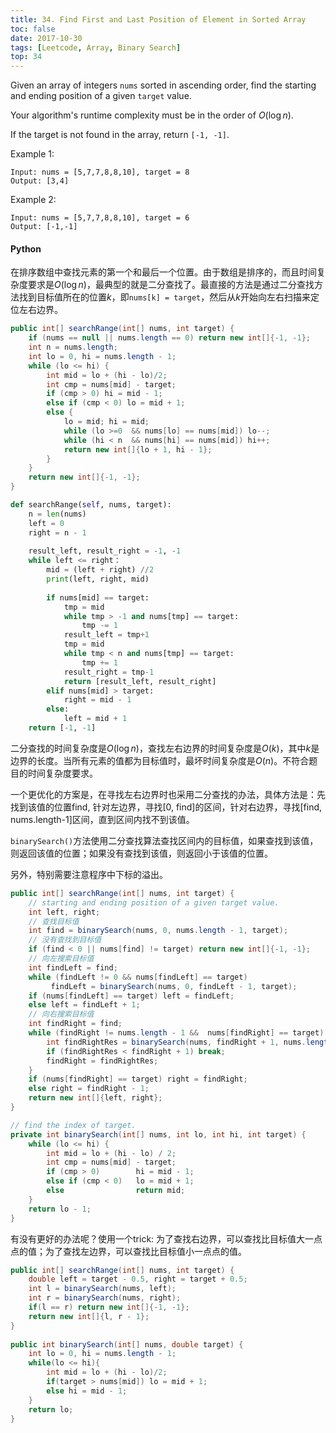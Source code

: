 ```yaml
---
title: 34. Find First and Last Position of Element in Sorted Array
toc: false
date: 2017-10-30
tags: [Leetcode, Array, Binary Search]
top: 34
---
```



Given an array of integers `nums` sorted in ascending order, find the starting and ending position of a given `target` value.

Your algorithm's runtime complexity must be in the order of $O(\log n)$.

If the target is not found in the array, return `[-1, -1]`.

Example 1:

```
Input: nums = [5,7,7,8,8,10], target = 8
Output: [3,4]
```

Example 2:

```
Input: nums = [5,7,7,8,8,10], target = 6
Output: [-1,-1]
```

#### Python


在排序数组中查找元素的第一个和最后一个位置。由于数组是排序的，而且时间复杂度要求是$O(\log n)$，最典型的就是二分查找了。最直接的方法是通过二分查找方法找到目标值所在的位置$k$，即`nums[k] = target`，然后从$k$开始向左右扫描来定位左右边界。

```Java tab="Java"
public int[] searchRange(int[] nums, int target) {
    if (nums == null || nums.length == 0) return new int[]{-1, -1};
    int n = nums.length;
    int lo = 0, hi = nums.length - 1;
    while (lo <= hi) {
        int mid = lo + (hi - lo)/2;
        int cmp = nums[mid] - target;
        if (cmp > 0) hi = mid - 1;
        else if (cmp < 0) lo = mid + 1;
        else {
            lo = mid; hi = mid;
            while (lo >=0  && nums[lo] == nums[mid]) lo--;
            while (hi < n  && nums[hi] == nums[mid]) hi++;
            return new int[]{lo + 1, hi - 1};
        }
    }
    return new int[]{-1, -1};
}
```

```python tab="Python"
def searchRange(self, nums, target):
    n = len(nums) 
    left = 0
    right = n - 1
    
    result_left, result_right = -1, -1
    while left <= right：
        mid = (left + right) //2
        print(left, right, mid)
        
        if nums[mid] == target:   
            tmp = mid
            while tmp > -1 and nums[tmp] == target:
                tmp -= 1
            result_left = tmp+1
            tmp = mid
            while tmp < n and nums[tmp] == target:
                tmp += 1
            result_right = tmp-1
            return [result_left, result_right]
        elif nums[mid] > target:
            right = mid - 1
        else:
            left = mid + 1   
    return [-1, -1]    
```

二分查找的时间复杂度是$O(\log n)$，查找左右边界的时间复杂度是$O(k)$，其中$k$是边界的长度。当所有元素的值都为目标值时，最坏时间复杂度是$O(n)$。不符合题目的时间复杂度要求。

一个更优化的方案是，在寻找左右边界时也采用二分查找的办法，具体方法是：先找到该值的位置find, 针对左边界，寻找[0, find]的区间，针对右边界，寻找[find, nums.length-1]区间，直到区间内找不到该值。

`binarySearch()`方法使用二分查找算法查找区间内的目标值，如果查找到该值，则返回该值的位置；如果没有查找到该值，则返回小于该值的位置。

另外，特别需要注意程序中下标的溢出。

```Java
public int[] searchRange(int[] nums, int target) {        
    // starting and ending position of a given target value.
    int left, right;
    // 查找目标值
    int find = binarySearch(nums, 0, nums.length - 1, target);
    // 没有查找到目标值
    if (find < 0 || nums[find] != target) return new int[]{-1, -1};
    // 向左搜索目标值
    int findLeft = find;
    while (findLeft != 0 && nums[findLeft] == target)
         findLeft = binarySearch(nums, 0, findLeft - 1, target);
    if (nums[findLeft] == target) left = findLeft;
    else left = findLeft + 1;
    // 向右搜索目标值
    int findRight = find;
    while (findRight != nums.length - 1 &&  nums[findRight] == target) {
        int findRightRes = binarySearch(nums, findRight + 1, nums.length - 1, target);
        if (findRightRes < findRight + 1) break;
        findRight = findRightRes;
    }
    if (nums[findRight] == target) right = findRight;
    else right = findRight - 1;
    return new int[]{left, right};
}

// find the index of target.
private int binarySearch(int[] nums, int lo, int hi, int target) {
    while (lo <= hi) {
        int mid = lo + (hi - lo) / 2;
        int cmp = nums[mid] - target;
        if (cmp > 0)        hi = mid - 1;
        else if (cmp < 0)   lo = mid + 1;
        else                return mid;
    }
    return lo - 1;
}
```

有没有更好的办法呢？使用一个trick: 为了查找右边界，可以查找比目标值大一点点的值；为了查找左边界，可以查找比目标值小一点点的值。

```Java
public int[] searchRange(int[] nums, int target) {        
    double left = target - 0.5, right = target + 0.5;
    int l = binarySearch(nums, left);
    int r = binarySearch(nums, right);
    if(l == r) return new int[]{-1, -1};
    return new int[]{l, r - 1};
}
    
public int binarySearch(int[] nums, double target) {
    int lo = 0, hi = nums.length - 1;
    while(lo <= hi){
        int mid = lo + (hi - lo)/2;
        if(target > nums[mid]) lo = mid + 1;
        else hi = mid - 1;
    }
    return lo;
}
```